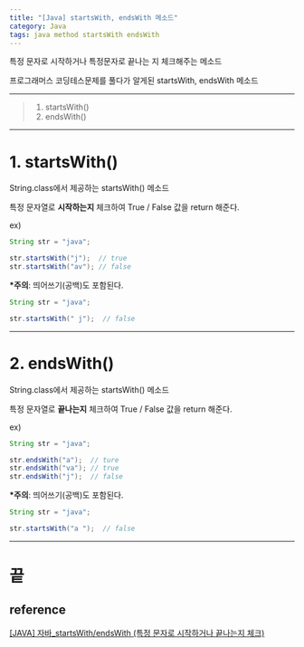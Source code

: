 ```yaml
---
title: "[Java] startsWith, endsWith 메소드"
category: Java
tags: java method startsWith endsWith
---
```

특정 문자로 시작하거나 특정문자로 끝나는 지 체크해주는 메소드

프로그래머스 코딩테스문제를 풀다가 알게된 startsWith, endsWith 메소드

-----

> 1. startsWith()
> 2. endsWith()

-----

# 1. startsWith()

String.class에서 제공하는 startsWith() 메소드

특정 문자열로 <b class="text-red">시작하는지</b> 체크하여 True / False 값을 return 해준다.

ex)

```java
String str = "java";

str.startsWith("j");  // true
str.startsWith("av"); // false
```

<b class="text-red"> *주의</b>: 띄어쓰기(공백)도 포함된다.

```java
String str = "java";

str.startsWith(" j");  // false
```

-----

# 2. endsWith()

String.class에서 제공하는 startsWith() 메소드

특정 문자열로 <b class="text-red">끝나는지</b> 체크하여 True / False 값을 return 해준다.

ex)

```java
String str = "java";

str.endsWith("a");  // ture
str.endsWith("va"); // true
str.endsWith("j");  // false
```

<b class="text-red"> *주의</b>: 띄어쓰기(공백)도 포함된다.

```java
String str = "java";

str.startsWith("a ");  // false
```

-----

# 끝

## reference

[[JAVA] 자바_startsWith/endsWith (특정 문자로 시작하거나 끝나는지 체크)](https://mine-it-record.tistory.com/128)